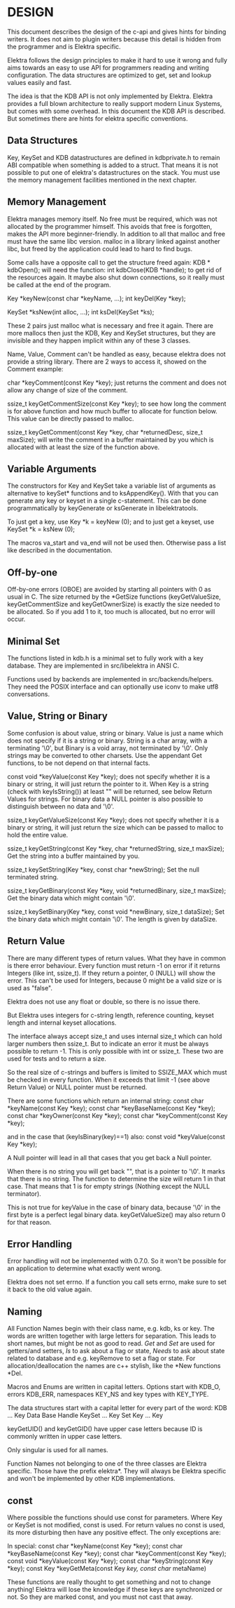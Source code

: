 # DESIGN ##

This document describes the design of the c-api and gives
hints for binding writers. It does not aim to plugin writers
because this detail is hidden from the programmer and is
Elektra specific.

Elektra follows the design principles to make it hard to use
it wrong and fully aims towards an easy to use API for
programmers reading and writing configuration. The data structures
are optimized to get, set and lookup values easily and fast.

The idea is that the KDB API is not only implemented by Elektra.
Elektra provides a full blown architecture to really support
modern Linux Systems, but comes with some overhead. In this
document the KDB API is described. But sometimes there are
hints for elektra specific conventions.


## Data Structures ##

Key, KeySet and KDB datastructures are defined in kdbprivate.h
to remain ABI compatible when something is added to a struct. That means
it is not possible to put one of elektra's datastructures on the stack.
You must use the memory management facilities mentioned in the next chapter.


## Memory Management ##

Elektra manages memory itself. No free must be required, which
was not allocated by the programmer himself. This avoids that
free is forgotten, makes the API more beginner-friendly. In
addition to all that malloc and free must have the same libc
version. malloc in a library linked against another libc, but
freed by the application could lead to hard to find bugs.

Some calls have a opposite call to get the structure freed again:
KDB * kdbOpen();
will need the function:
int kdbClose(KDB *handle);
to get rid of the resources again. It maybe also shut down
connections, so it really must be called at the end of the
program.

Key *keyNew(const char *keyName, ...);
int keyDel(Key *key);

KeySet *ksNew(int alloc, ...);
int ksDel(KeySet *ks);

These 2 pairs just malloc what is necessary and free it again.
There are more mallocs then just the KDB, Key and KeySet
structures, but they are invisible and they happen implicit
within any of these 3 classes.

Name, Value, Comment can't be handled as easy, because elektra
does not provide a string library. There are 2 ways to access it,
showed on the Comment example:

char *keyComment(const Key *key);
just returns the comment and does not allow any change of size of
the comment.

ssize_t keyGetCommentSize(const Key *key);
to see how long the comment is for above function and how much
buffer to allocate for function below. This value can be directly
passed to malloc.

ssize_t keyGetComment(const Key *key, char *returnedDesc, size_t maxSize);
will write the comment in a buffer maintained by you which is allocated
with at least the size of the function above.


## Variable Arguments ##

The constructors for Key and KeySet take a variable list of arguments
as alternative to keySet* functions and to ksAppendKey(). With that you
can generate any key or keyset in a single c-statement. This can be
done programmatically by keyGenerate or ksGenerate in libelektratools.

To just get a key, use
Key *k = keyNew (0);
and to just get a keyset, use
KeySet *k = ksNew (0);

The macros va_start and va_end will not be used then. Otherwise pass
a list like described in the documentation.


## Off-by-one ##

Off-by-one errors (OBOE) are avoided by starting all pointers with 0
as usual in C. The size returned by the *GetSize functions
(keyGetValueSize, keyGetCommentSize and keyGetOwnerSize) is exactly
the size needed to be allocated. So if you add 1 to it, too much is
allocated, but no error will occur.


## Minimal Set ##

The functions listed in kdb.h is a minimal set to fully work with
a key database. They are implemented in src/libelektra in ANSI C.

Functions used by backends are implemented in src/backends/helpers.
They need the POSIX interface and can optionally use iconv to make
utf8 conversations.


## Value, String or Binary ##

Some confusion is about value, string or binary. Value is just a name
which does not specify if it is a string or binary. String is a
char array, with a terminating '\0', but Binary is a void array,
not terminated by '\0'. Only strings may be converted to other charsets.
Use the appendant Get functions, to be not depend on that internal facts.

const void *keyValue(const Key *key);
does not specify whether it is a binary or string, it will just return
the pointer to it. When Key is a string (check with keyIsString()) at
least "" will be returned, see below Return Values for strings.
For binary data a NULL pointer is also possible
to distinguish between no data and '\0'.

ssize_t keyGetValueSize(const Key *key);
does not specify whether it is a binary or string, it will just return
the size which can be passed to malloc to hold the entire value.

ssize_t keyGetString(const Key *key, char *returnedString, size_t maxSize);
Get the string into a buffer maintained by you.

ssize_t keySetString(Key *key, const char *newString);
Set the null terminated string.

ssize_t keyGetBinary(const Key *key, void *returnedBinary, size_t maxSize);
Get the binary data which might contain '\0'.

ssize_t keySetBinary(Key *key, const void *newBinary, size_t dataSize);
Set the binary data which might contain '\0'. The length is given
by dataSize.


## Return Value ##

There are many different types of return values. What they have in
common is there error behaviour. Every function must return -1 on
error if it returns Integers (like int, ssize_t). If they return a
pointer, 0 (NULL) will show the error. This can't be used for Integers,
because 0 might be a valid size or is used as "false".

Elektra does not use any float or double, so there is no issue there.

But Elektra uses integers for c-string length, reference counting,
keyset length and internal keyset allocations.

The interface always accept size_t and uses internal size_t
which can hold larger numbers then ssize_t. But to indicate an error it must
be always possible to return -1. This is only possible with
int or ssize_t. These two are used for tests and to return a
size.

So the real size of c-strings and buffers is limited to
SSIZE_MAX which must be checked in every function. When it
exceeds that limit -1 (see above Return Value) or NULL pointer
must be returned.


There are some functions which return an internal string:
const char *keyName(const Key *key);
const char *keyBaseName(const Key *key);
const char *keyOwner(const Key *key);
const char *keyComment(const Key *key);

and in the case that (keyIsBinary(key)==1) also:
const void *keyValue(const Key *key);

A Null pointer will lead in all that cases that you get back
a Null pointer.

When there is no string you will get back "", that is a pointer to
'\0'. It marks that there is no string. The function to determine
the size will return 1 in that case. That means that 1 is for empty
strings (Nothing except the NULL terminator).

This is not true for keyValue in the case of binary data, because
'\0' in the first byte is a perfect legal binary data. keyGetValueSize()
may also return 0 for that reason.


## Error Handling ##

Error handling will not be implemented with 0.7.0. So it won't be
possible for an application to determine what exactly went wrong.

Elektra does not set errno. If a function you call sets errno, make sure
to set it back to the old value again.

## Naming ##

All Function Names begin with their class name, e.g. kdb, ks or key.
The words are written together with large letters for separation.
This leads to short names, but might be not as good to read.
*Get* and *Set* are used for getters/and setters, *Is* to ask about
a flag or state, *Needs* to ask about state related to database
and e.g. keyRemove to set a flag or state.
For allocation/deallocation the names are c++ stylish,
like the *New functions *Del.

Macros and Enums are written in capital letters. Options start
with KDB_O, errors KDB_ERR, namespaces KEY_NS and key types with
KEY_TYPE.

The data structures start with a capital letter for every part of
the word:
KDB ... Key Data Base Handle
KeySet ... Key Set
Key ... Key

keyGetUID() and keyGetGID() have upper case letters because ID is commonly
written in upper case letters.

Only singular is used for all names.


Function Names not belonging to one of the three classes are Elektra specific.
Those have the prefix elektra*. They will always be Elektra specific and
won't be implemented by other KDB implementations.


## const ##

Where possible the functions should use const for parameters. Where Key
or KeySet is not modified, const is used. For return values no const is
used, its more disturbing then have any positive effect. The only
exceptions are:

In special:
const char *keyName(const Key *key);
const char *keyBaseName(const Key *key);
const char *keyComment(const Key *key);
const void *keyValue(const Key *key);
const char *keyString(const Key *key);
const Key  *keyGetMeta(const Key *key, const char* metaName)

These functions are really thought to get something and not to change anything!
Elektra will lose the knowledge if these keys are synchronized or not. So
they are marked const, and you must not cast that away.


